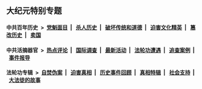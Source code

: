 ## 大纪元特别专题

#### 中共百年历史 &nbsp;>&nbsp; [党魁面目](indexes/nf1176107/README.md?11290430) &nbsp;| &nbsp; [杀人历史](indexes/nf1176106/README.md?11290430) &nbsp;| &nbsp; [破坏传统和道德](indexes/nf1176106/README.md?11290430) &nbsp;| &nbsp; [迫害文化精英](indexes/nf1176111/README.md?11290430) &nbsp;| &nbsp; [篡改历史](indexes/nf1176115/README.md?11290430) &nbsp;| &nbsp; [卖国](indexes/nf1176117/README.md?11290430) 

#### 中共活摘器官 &nbsp;>&nbsp; [热点评论](indexes/nf5879/README.md?11290430) &nbsp;| &nbsp; [国际调查](indexes/nf5947/README.md?11290430) &nbsp;| &nbsp; [最新活动](indexes/nf5883/README.md?11290430) &nbsp;| &nbsp; [法轮功遭遇](indexes/nf5881/README.md?11290430) &nbsp;| &nbsp; [追查案例](indexes/nf5880/README.md?11290430) &nbsp;| &nbsp; [事件报导](indexes/nf5877/README.md?11290430) 

#### 法轮功专辑 &nbsp;>&nbsp; [自焚伪案](indexes/nf5562/README.md?11290430) &nbsp;| &nbsp; [迫害真相](indexes/nf4379/README.md?11290430) &nbsp;| &nbsp; [历史事件回顾](indexes/nf5793/README.md?11290430) &nbsp;| &nbsp; [真相特辑](indexes/nf4389/README.md?11290430) &nbsp;| &nbsp; [社会支持](indexes/nf4386/README.md?11290430) &nbsp;| &nbsp; [大法徒的故事](indexes/nf1147481/README.md?11290430) 

